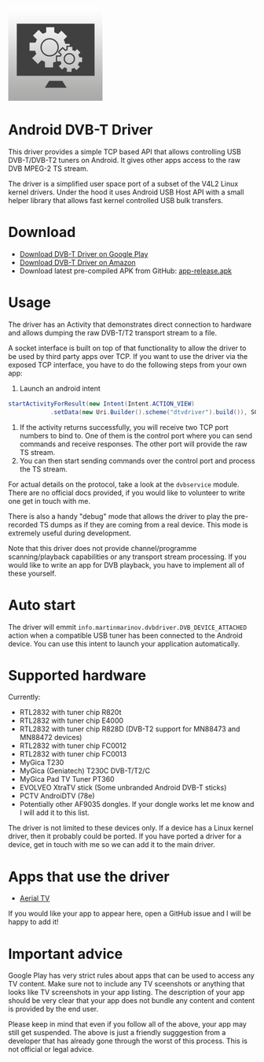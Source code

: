 ![App Icon](app/src/main/res/mipmap-xxxhdpi/ic_launcher.png)

# Android DVB-T Driver

This driver provides a simple TCP based API that allows
controlling USB DVB-T/DVB-T2 tuners on Android. It gives other apps access to
the raw DVB MPEG-2 TS stream.

The driver is a simplified user space port of a subset of
the V4L2 Linux kernel drivers. Under the hood it uses Android USB Host API
with a small helper library that allows fast kernel controlled USB bulk transfers.

# Download

* [Download DVB-T Driver on Google Play](https://play.google.com/store/apps/details?id=info.martinmarinov.dvbdriver)
* [Download DVB-T Driver on Amazon](https://www.amazon.com/gp/mas/dl/android?p=info.martinmarinov.dvbdriver)
* Download latest pre-compiled APK from GitHub: [app-release.apk](https://github.com/martinmarinov/AndroidDvbDriver/releases/latest)

# Usage

The driver has an Activity that demonstrates direct connection to hardware
and allows dumping the raw DVB-T/T2 transport stream to a file.

A socket interface is built on top of that functionality to allow the driver
to be used by third party apps over TCP. If you want to use the driver via the
exposed TCP interface, you have to do the following steps from your own app:

1. Launch an android intent
```java
startActivityForResult(new Intent(Intent.ACTION_VIEW)
            .setData(new Uri.Builder().scheme("dtvdriver").build()), SOME_CODE);
```
1. If the activity returns successfully, you will receive two TCP port numbers to bind to.
One of them is the control port where you can send commands and receive responses.
The other port will provide the raw TS stream.
1. You can then start sending commands over the control port and process the TS stream.

For actual details on the protocol, take a look at the `dvbservice` module. There
are no official docs provided, if you would like to volunteer to write one get in touch with me.

There is also a handy "debug" mode that allows the driver to play the pre-recorded TS dumps
as if they are coming from a real device. This mode is extremely useful during development.

Note that this driver does not provide channel/programme scanning/playback capabilities or any transport stream processing.
If you would like to write an app for DVB playback, you have to implement all of these yourself.

# Auto start

The driver will emmit `info.martinmarinov.dvbdriver.DVB_DEVICE_ATTACHED` action when a compatible USB tuner has 
been connected to the Android device. You can use this intent to launch your application automatically.

# Supported hardware

Currently:
* RTL2832 with tuner chip R820t
* RTL2832 with tuner chip E4000
* RTL2832 with tuner chip R828D (DVB-T2 support for MN88473 and MN88472 devices)
* RTL2832 with tuner chip FC0012
* RTL2832 with tuner chip FC0013
* MyGica T230
* MyGica (Geniatech) T230C DVB-T/T2/C
* MyGica Pad TV Tuner PT360
* EVOLVEO XtraTV stick (Some unbranded Android DVB-T sticks)
* PCTV AndroiDTV (78e)
* Potentially other AF9035 dongles. If your dongle works let me know and I will add it to this list.

The driver is not limited to these devices only. If a device has a Linux kernel driver, then it probably could be ported.
If you have ported a driver for a device, get in touch with me so we can add it to the main driver.

# Apps that use the driver

* [Aerial TV](http://aerialtv.eu/)

If you would like your app to appear here, open a GitHub issue and I will be happy to add it!

# Important advice

Google Play has very strict rules about apps that can be used to access any TV content. Make sure not to include any TV sceenshots or anything that looks like TV screenshots in your app listing. The description of your app should be very clear that your app does not bundle any content and content is provided by the end user.

Please keep in mind that even if you follow all of the above, your app may still get suspended. The above is just a friendly sugggestion from a developer that has already gone through the worst of this process. This is not official or legal advice.